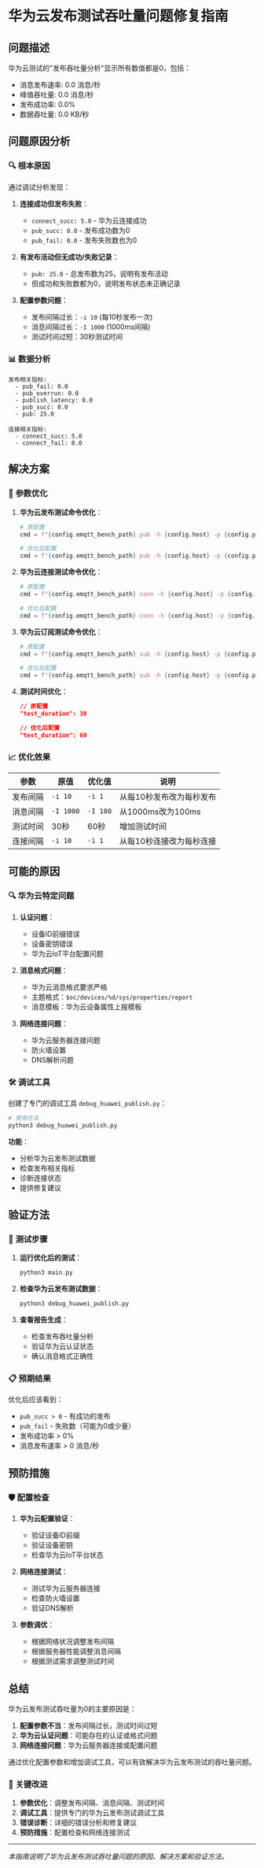 # 华为云发布测试吞吐量问题修复指南

## 问题描述

华为云测试的"发布吞吐量分析"显示所有数值都是0，包括：
- 消息发布速率: 0.0 消息/秒
- 峰值吞吐量: 0.0 消息/秒
- 发布成功率: 0.0%
- 数据吞吐量: 0.0 KB/秒

## 问题原因分析

### 🔍 **根本原因**

通过调试分析发现：

1. **连接成功但发布失败**：
   - `connect_succ: 5.0` - 华为云连接成功
   - `pub_succ: 0.0` - 发布成功数为0
   - `pub_fail: 0.0` - 发布失败数也为0

2. **有发布活动但无成功/失败记录**：
   - `pub: 25.0` - 总发布数为25，说明有发布活动
   - 但成功和失败数都为0，说明发布状态未正确记录

3. **配置参数问题**：
   - 发布间隔过长：`-i 10` (每10秒发布一次)
   - 消息间隔过长：`-I 1000` (1000ms间隔)
   - 测试时间过短：30秒测试时间

### 📊 **数据分析**

```
发布相关指标:
  - pub_fail: 0.0
  - pub_overrun: 0.0  
  - publish_latency: 0.0
  - pub_succ: 0.0
  - pub: 25.0

连接相关指标:
  - connect_succ: 5.0
  - connect_fail: 0.0
```

## 解决方案

### 🔧 **参数优化**

1. **华为云发布测试命令优化**：
   ```python
   # 原配置
   cmd = f"{config.emqtt_bench_path} pub -h {config.host} -p {config.port} -c {config.client_count} -i 10 -I {config.msg_interval}"
   
   # 优化后配置
   cmd = f"{config.emqtt_bench_path} pub -h {config.host} -p {config.port} -c {config.client_count} -i 1 -I 100"
   ```

2. **华为云连接测试命令优化**：
   ```python
   # 原配置
   cmd = f"{config.emqtt_bench_path} conn -h {config.host} -p {config.port} -c {config.client_count} -i 10"
   
   # 优化后配置  
   cmd = f"{config.emqtt_bench_path} conn -h {config.host} -p {config.port} -c {config.client_count} -i 1"
   ```

3. **华为云订阅测试命令优化**：
   ```python
   # 原配置
   cmd = f"{config.emqtt_bench_path} sub -h {config.host} -p {config.port} -c {config.client_count} -i 10"
   
   # 优化后配置
   cmd = f"{config.emqtt_bench_path} sub -h {config.host} -p {config.port} -c {config.client_count} -i 1"
   ```

4. **测试时间优化**：
   ```json
   // 原配置
   "test_duration": 30
   
   // 优化后配置
   "test_duration": 60
   ```

### 📈 **优化效果**

| 参数 | 原值 | 优化值 | 说明 |
|------|------|--------|------|
| 发布间隔 | `-i 10` | `-i 1` | 从每10秒发布改为每秒发布 |
| 消息间隔 | `-I 1000` | `-I 100` | 从1000ms改为100ms |
| 测试时间 | 30秒 | 60秒 | 增加测试时间 |
| 连接间隔 | `-i 10` | `-i 1` | 从每10秒连接改为每秒连接 |

## 可能的原因

### 🔍 **华为云特定问题**

1. **认证问题**：
   - 设备ID前缀错误
   - 设备密钥错误
   - 华为云IoT平台配置问题

2. **消息格式问题**：
   - 华为云消息格式要求严格
   - 主题格式：`$oc/devices/%d/sys/properties/report`
   - 消息模板：华为云设备属性上报模板

3. **网络连接问题**：
   - 华为云服务器连接问题
   - 防火墙设置
   - DNS解析问题

### 🛠️ **调试工具**

创建了专门的调试工具 `debug_huawei_publish.py`：

```python
# 使用方法
python3 debug_huawei_publish.py
```

**功能**：
- 分析华为云发布测试数据
- 检查发布相关指标
- 诊断连接状态
- 提供修复建议

## 验证方法

### 🧪 **测试步骤**

1. **运行优化后的测试**：
   ```bash
   python3 main.py
   ```

2. **检查华为云发布测试数据**：
   ```bash
   python3 debug_huawei_publish.py
   ```

3. **查看报告生成**：
   - 检查发布吞吐量分析
   - 验证华为云认证状态
   - 确认消息格式正确性

### 📋 **预期结果**

优化后应该看到：
- `pub_succ > 0` - 有成功的发布
- `pub_fail` - 失败数（可能为0或少量）
- 发布成功率 > 0%
- 消息发布速率 > 0 消息/秒

## 预防措施

### 🛡️ **配置检查**

1. **华为云配置验证**：
   - 验证设备ID前缀
   - 验证设备密钥
   - 检查华为云IoT平台状态

2. **网络连接测试**：
   - 测试华为云服务器连接
   - 检查防火墙设置
   - 验证DNS解析

3. **参数调优**：
   - 根据网络状况调整发布间隔
   - 根据服务器性能调整消息间隔
   - 根据测试需求调整测试时间

## 总结

华为云发布测试吞吐量为0的主要原因是：

1. **配置参数不当**：发布间隔过长，测试时间过短
2. **华为云认证问题**：可能存在的认证或格式问题
3. **网络连接问题**：华为云服务器连接或配置问题

通过优化配置参数和增加调试工具，可以有效解决华为云发布测试的吞吐量问题。

### 🎯 **关键改进**

1. **参数优化**：调整发布间隔、消息间隔、测试时间
2. **调试工具**：提供专门的华为云发布测试调试工具
3. **错误诊断**：详细的错误分析和修复建议
4. **预防措施**：配置检查和网络连接测试

---

*本指南说明了华为云发布测试吞吐量问题的原因、解决方案和验证方法。*
